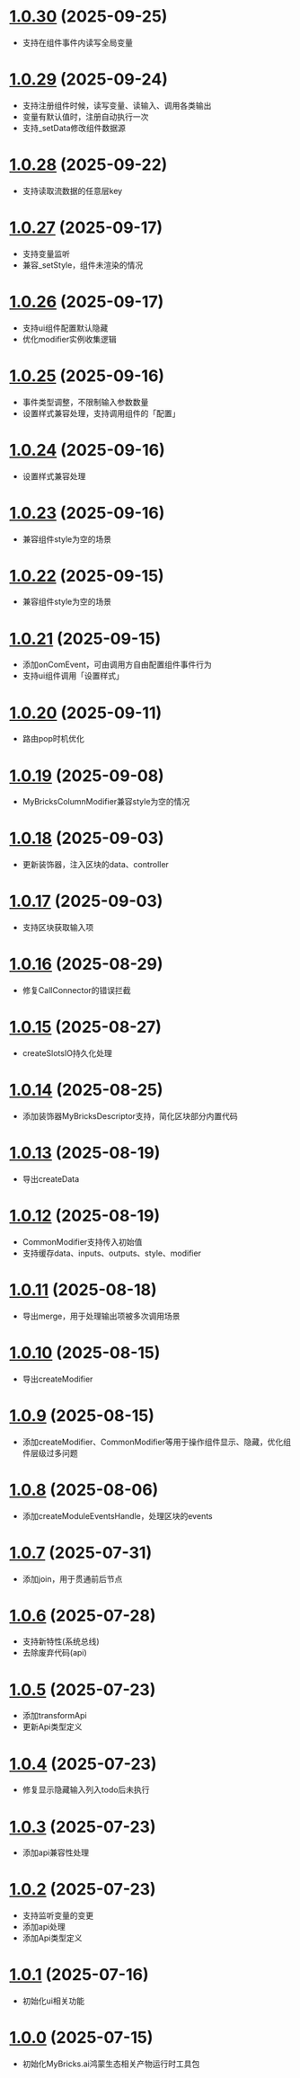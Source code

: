 # [1.0.30](https://github.com/mybricks/harmony-render-utils/compare/341777b..7c601ae) (2025-09-25)
 - 支持在组件事件内读写全局变量

# [1.0.29](https://github.com/mybricks/harmony-render-utils/compare/0919ab6..c860ca3) (2025-09-24)
 - 支持注册组件时候，读写变量、读输入、调用各类输出
 - 变量有默认值时，注册自动执行一次
 - 支持_setData修改组件数据源

# [1.0.28](https://github.com/mybricks/harmony-render-utils/compare/df8dd6e..fe9ecb1) (2025-09-22)
 - 支持读取流数据的任意层key

# [1.0.27](https://github.com/mybricks/harmony-render-utils/compare/7c3202b..4ea648f) (2025-09-17)
 - 支持变量监听
 - 兼容_setStyle，组件未渲染的情况

# [1.0.26](https://github.com/mybricks/harmony-render-utils/compare/7a976a0..f7d4b8d) (2025-09-17)
 - 支持ui组件配置默认隐藏
 - 优化modifier实例收集逻辑

# [1.0.25](https://github.com/mybricks/harmony-render-utils/compare/fdb649f..848b443) (2025-09-16)
 - 事件类型调整，不限制输入参数数量
 - 设置样式兼容处理，支持调用组件的「配置」

# [1.0.24](https://github.com/mybricks/harmony-render-utils/compare/6598728..7b36cb2) (2025-09-16)
 - 设置样式兼容处理

# [1.0.23](https://github.com/mybricks/harmony-render-utils/compare/f805735..6d9f6bc) (2025-09-16)
 - 兼容组件style为空的场景

# [1.0.22](https://github.com/mybricks/harmony-render-utils/compare/3a4439d..c310355) (2025-09-15)
 - 兼容组件style为空的场景

# [1.0.21](https://github.com/mybricks/harmony-render-utils/compare/b940e32..344b1f0) (2025-09-15)
 - 添加onComEvent，可由调用方自由配置组件事件行为
 - 支持ui组件调用「设置样式」

# [1.0.20](https://github.com/mybricks/harmony-render-utils/compare/6f2d464..cf29e47) (2025-09-11)
 - 路由pop时机优化

# [1.0.19](https://github.com/mybricks/harmony-render-utils/compare/7e4e00a..a019ecc) (2025-09-08)
 - MyBricksColumnModifier兼容style为空的情况

# [1.0.18](https://github.com/mybricks/harmony-render-utils/compare/50f5795..a23c466) (2025-09-03)
 - 更新装饰器，注入区块的data、controller

# [1.0.17](https://github.com/mybricks/harmony-render-utils/compare/164f1e3..5481b03) (2025-09-03)
 - 支持区块获取输入项

# [1.0.16](https://github.com/mybricks/harmony-render-utils/compare/26e7820..bfa4d46) (2025-08-29)
 - 修复CallConnector的错误拦截

# [1.0.15](https://github.com/mybricks/harmony-render-utils/compare/6613f48..0711c90) (2025-08-27)
 - createSlotsIO持久化处理

# [1.0.14](https://github.com/mybricks/harmony-render-utils/compare/7054e1c..343ef72) (2025-08-25)
 - 添加装饰器MyBricksDescriptor支持，简化区块部分内置代码

# [1.0.13](https://github.com/mybricks/harmony-render-utils/compare/dbedc11..87b5e53) (2025-08-19)
 - 导出createData

# [1.0.12](https://github.com/mybricks/harmony-render-utils/compare/c902d11..c706aa8) (2025-08-19)
 - CommonModifier支持传入初始值
 - 支持缓存data、inputs、outputs、style、modifier

# [1.0.11](https://github.com/mybricks/harmony-render-utils/compare/f00e9fe..7627eb8) (2025-08-18)
 - 导出merge，用于处理输出项被多次调用场景

# [1.0.10](https://github.com/mybricks/harmony-render-utils/compare/f00e9fe..7627eb8) (2025-08-15)
 - 导出createModifier

# [1.0.9](https://github.com/mybricks/harmony-render-utils/compare/bc568e1..4cbcabd) (2025-08-15)
 - 添加createModifier、CommonModifier等用于操作组件显示、隐藏，优化组件层级过多问题

# [1.0.8](https://github.com/mybricks/harmony-render-utils/compare/a896baf..5077937) (2025-08-06)
 - 添加createModuleEventsHandle，处理区块的events

# [1.0.7](https://github.com/mybricks/harmony-render-utils/compare/190b20c..aa1655a) (2025-07-31)
 - 添加join，用于贯通前后节点

# [1.0.6](https://github.com/mybricks/harmony-render-utils/compare/9aa5657..1b9e63c) (2025-07-28)
 - 支持新特性(系统总线)
 - 去除废弃代码(api)

# [1.0.5](https://github.com/mybricks/harmony-render-utils/compare/327cd8f..bfe64b1) (2025-07-23)
 - 添加transformApi
 - 更新Api类型定义

# [1.0.4](https://github.com/mybricks/harmony-render-utils/compare/3dfb615..6579231) (2025-07-23)
 - 修复显示隐藏输入列入todo后未执行

# [1.0.3](https://github.com/mybricks/harmony-render-utils/compare/be97356..1fb1f6a) (2025-07-23)
 - 添加api兼容性处理

# [1.0.2](https://github.com/mybricks/harmony-render-utils/compare/c6ae118..be97356) (2025-07-23)
 - 支持监听变量的变更
 - 添加api处理
 - 添加Api类型定义

# [1.0.1](https://github.com/mybricks/harmony-render-utils/commit/ec801248c633fce53da5df3b4f0ccb6111383261) (2025-07-16)
 - 初始化ui相关功能

# [1.0.0](https://github.com/mybricks/harmony-render-utils) (2025-07-15)
 - 初始化MyBricks.ai鸿蒙生态相关产物运行时工具包